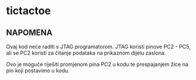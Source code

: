 # tictactoe

## NAPOMENA
Ovaj kod neće raditi s JTAG programatorom. JTAG koristi pinove PC2 - PC5, ali se PC2 koristi za čitanje podataka na prikaznom dijelu zaslona.

Ovo je moguće riješiti promjenom pina PC2 u kodu te prespajanjem žice na pin koji postavimo u kodu.
